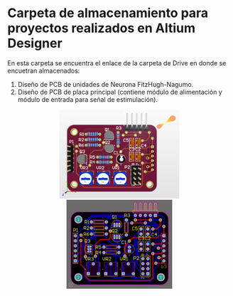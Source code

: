 <h1> Carpeta de almacenamiento para proyectos realizados en Altium Designer </h1>

En esta carpeta se encuentra el enlace de la carpeta de Drive en donde se encuetran almacenados: 

1. Diseño de PCB de unidades de Neurona FitzHugh-Nagumo.
2. Diseño de PCB de placa principal (contiene módulo de alimentación y módulo de entrada para señal de estimulación).

<p align="center">
<img src="https://github.com/ionas-UVG/Tesis-2022-Nervio-Vago-Artificial/blob/main/Documentos/Imagenes/board-copy.png" height="200"/> <img src="https://github.com/ionas-UVG/Tesis-2022-Nervio-Vago-Artificial/blob/8b11b034ea0cccd4726e7d162534a2b02fdda596/Documentos/Imagenes/layer-copy.png" height="200"/>
</p>
